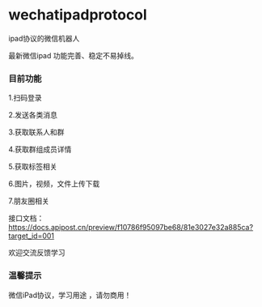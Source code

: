# wechatipadprotocol
ipad协议的微信机器人

最新微信ipad
功能完善、稳定不易掉线。

### 目前功能
1.扫码登录

2.发送各类消息

3.获取联系人和群

4.获取群组成员详情

5.获取标签相关

6.图片，视频，文件上传下载

7.朋友圈相关

接口文档：https://docs.apipost.cn/preview/f10786f95097be68/81e3027e32a885ca?target_id=001

欢迎交流反馈学习

### 温馨提示
微信iPad协议，学习用途 ，请勿商用！
